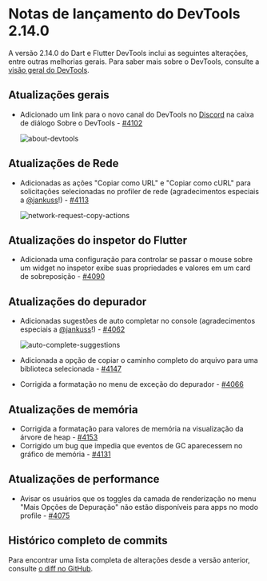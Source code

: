 # Notas de lançamento do DevTools 2.14.0

A versão 2.14.0 do Dart e Flutter DevTools inclui as seguintes alterações, entre outras melhorias gerais. Para saber mais sobre o DevTools, consulte a [visão geral do DevTools](https://docs.flutter.dev/tools/devtools).

## Atualizações gerais

* Adicionado um link para o novo canal do DevTools no [Discord](https://discord.com/channels/608014603317936148/958862085297672282) na caixa de diálogo Sobre o DevTools - [#4102](https://github.com/flutter/devtools/pull/4102)

  ![about-devtools](/tools/devtools/release-notes/images-2.14.0/image1.png "sobre o devtools")

## Atualizações de Rede

* Adicionadas as ações "Copiar como URL" e "Copiar como cURL" para solicitações selecionadas no profiler de rede (agradecimentos especiais a [@jankuss](https://github.com/jankuss)!) - [#4113](https://github.com/flutter/devtools/pull/4113)

  ![network-request-copy-actions](/tools/devtools/release-notes/images-2.14.0/image2.png "ações de copiar solicitação de rede")

## Atualizações do inspetor do Flutter

* Adicionada uma configuração para controlar se passar o mouse sobre um widget no inspetor exibe suas propriedades e valores em um card de sobreposição - [#4090](https://github.com/flutter/devtools/pull/4090)

## Atualizações do depurador

* Adicionadas sugestões de auto completar no console (agradecimentos especiais a [@jankuss](https://github.com/jankuss)!) - [#4062](https://github.com/flutter/devtools/pull/4062)

  ![auto-complete-suggestions](/tools/devtools/release-notes/images-2.14.0/image3.png "sugestões de auto completar")

* Adicionada a opção de copiar o caminho completo do arquivo para uma biblioteca selecionada - [#4147](https://github.com/flutter/devtools/pull/4147)
* Corrigida a formatação no menu de exceção do depurador - [#4066](https://github.com/flutter/devtools/pull/4066)

## Atualizações de memória

* Corrigida a formatação para valores de memória na visualização da árvore de heap - [#4153](https://github.com/flutter/devtools/pull/4153)
* Corrigido um bug que impedia que eventos de GC aparecessem no gráfico de memória - [#4131](https://github.com/flutter/devtools/pull/4131)

## Atualizações de performance

* Avisar os usuários que os toggles da camada de renderização no menu "Mais Opções de Depuração" não estão disponíveis para apps no modo profile - [#4075](https://github.com/flutter/devtools/pull/4075)

## Histórico completo de commits

Para encontrar uma lista completa de alterações desde a versão anterior, consulte [o diff no GitHub](https://github.com/flutter/devtools/compare/v2.13.1...v2.14.0).
